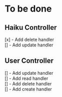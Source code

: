 # To be done

## Haiku Controller

 [x] - Add delete handler  
 [] - Add update handler  
 
## User Controller

[] - Add update handler  
[] - Add read handler  
[] - Add delete handler  
[] - Add create handler  
